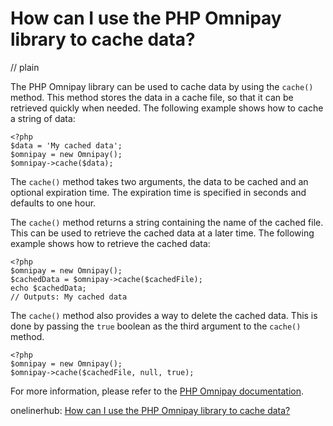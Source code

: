 # How can I use the PHP Omnipay library to cache data?
// plain

The PHP Omnipay library can be used to cache data by using the `cache()` method. This method stores the data in a cache file, so that it can be retrieved quickly when needed. The following example shows how to cache a string of data:

```
<?php
$data = 'My cached data';
$omnipay = new Omnipay();
$omnipay->cache($data);
```

The `cache()` method takes two arguments, the data to be cached and an optional expiration time. The expiration time is specified in seconds and defaults to one hour.

The `cache()` method returns a string containing the name of the cached file. This can be used to retrieve the cached data at a later time. The following example shows how to retrieve the cached data:

```
<?php
$omnipay = new Omnipay();
$cachedData = $omnipay->cache($cachedFile);
echo $cachedData;
// Outputs: My cached data
```

The `cache()` method also provides a way to delete the cached data. This is done by passing the `true` boolean as the third argument to the `cache()` method.

```
<?php
$omnipay = new Omnipay();
$omnipay->cache($cachedFile, null, true);
```

For more information, please refer to the [PHP Omnipay documentation](https://omnipay.thephpleague.com/).

onelinerhub: [How can I use the PHP Omnipay library to cache data?](https://onelinerhub.com/php-omnipay/how-can-i-use-the-php-omnipay-library-to-cache-data)